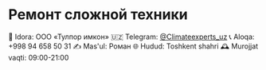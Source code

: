# Ремонт сложной техники

🏢 Idora: ООО «Тулпор имкон»
🇺🇿 Telegram: [@Climateexperts_uz](https://t.me/Climateexperts_uz)
📞 Aloqa: +998 94 658 50 31
✍️ Mas'ul: Роман
🌐 Hudud: Toshkent shahri
🕰 Murojjat vaqti: 09:00-21:00
